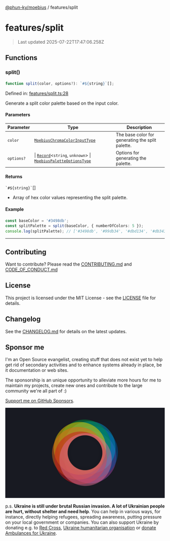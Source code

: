 [@phun-ky/moebius](../README.md) / features/split

# features/split

> Last updated 2025-07-22T17:47:06.258Z

##

## Functions

### split()

```ts
function split(color, options?): `#${string}`[];
```

Defined in: [features/split.ts:28](https://github.com/phun-ky/moebius/blob/main/src/features/split.ts#L28)

Generate a split color palette based on the input color.

#### Parameters

| Parameter  | Type                                                                                                                                                                                        | Description                                      |
| ---------- | ------------------------------------------------------------------------------------------------------------------------------------------------------------------------------------------- | ------------------------------------------------ |
| `color`    | [`MoebiusChromaColorInputType`](../types.md#moebiuschromacolorinputtype)                                                                                                                    | The base color for generating the split palette. |
| `options?` | \| [`Record`](https://www.typescriptlang.org/docs/handbook/utility-types.html#recordkeys-type)<`string`, `unknown`> \| [`MoebiusPaletteOptionsType`](../types.md#moebiuspaletteoptionstype) | Options for generating the palette.              |

#### Returns

`` `#${string}` ``\[]

- Array of hex color values representing the split palette.

#### Example

```ts
const baseColor = '#3498db';
const splitPalette = split(baseColor, { numberOfColors: 5 });
console.log(splitPalette); // ['#3498db', '#99db34', '#dbd134', '#db3434', '#8f34db']
```

---

## Contributing

Want to contribute? Please read the [CONTRIBUTING.md](https://github.com/phun-ky/moebius/blob/main/CONTRIBUTING.md) and [CODE_OF_CONDUCT.md](https://github.com/phun-ky/moebius/blob/main/CODE_OF_CONDUCT.md)

## License

This project is licensed under the MIT License - see the [LICENSE](https://github.com/phun-ky/moebius/blob/main/LICENSE) file for details.

## Changelog

See the [CHANGELOG.md](https://github.com/phun-ky/moebius/blob/main/CHANGELOG.md) for details on the latest updates.

## Sponsor me

I'm an Open Source evangelist, creating stuff that does not exist yet to help get rid of secondary activities and to enhance systems already in place, be it documentation or web sites.

The sponsorship is an unique opportunity to alleviate more hours for me to maintain my projects, create new ones and contribute to the large community we're all part of :)

[Support me on GitHub Sponsors](https://github.com/sponsors/phun-ky).

![logo](https://github.com/phun-ky/moebius/blob/main/public/images/logo/logo-ring.png?raw=true)

p.s. **Ukraine is still under brutal Russian invasion. A lot of Ukrainian people are hurt, without shelter and need help**. You can help in various ways, for instance, directly helping refugees, spreading awareness, putting pressure on your local government or companies. You can also support Ukraine by donating e.g. to [Red Cross](https://www.icrc.org/en/donate/ukraine), [Ukraine humanitarian organisation](https://savelife.in.ua/en/donate-en/#donate-army-card-weekly) or [donate Ambulances for Ukraine](https://www.gofundme.com/f/help-to-save-the-lives-of-civilians-in-a-war-zone).
